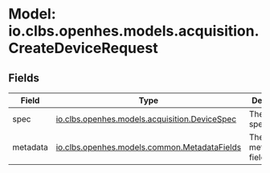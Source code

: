 # Model: io.clbs.openhes.models.acquisition.CreateDeviceRequest

## Fields

| Field | Type | Description |
| --- | --- | --- |
| spec | [io.clbs.openhes.models.acquisition.DeviceSpec](model-io-clbs-openhes-models-acquisition-devicespec.md) | The device specification. |
| metadata | [io.clbs.openhes.models.common.MetadataFields](model-io-clbs-openhes-models-common-metadatafields.md) | The metadata fields. |

